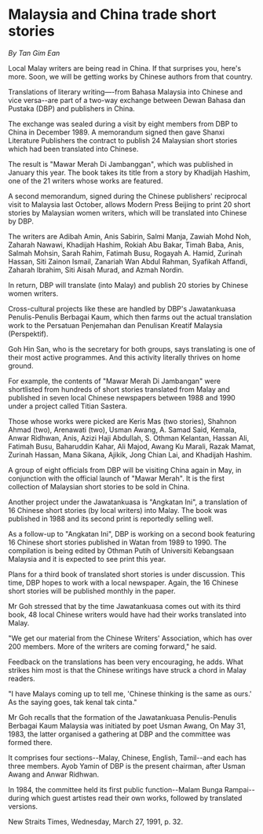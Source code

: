 # Malaysia and China trade short stories

*By Tan Gim Ean*

Local Malay writers are being read in China. If that surprises you, here's more. Soon, we will be getting works by Chinese authors from that country.

Translations of literary writing—-from Bahasa Malaysia into Chinese and vice versa--are part of a two-way exchange between Dewan Bahasa dan Pustaka (DBP) and publishers in China.

The exchange was sealed during a visit by eight members from DBP to China in December 1989. A memorandum signed then gave Shanxi Literature Publishers the contract to publish 24 Malaysian short stories which had been translated into Chinese.

The result is "Mawar Merah Di Jambanggan", which was published in January this year. The book takes its title from a story by Khadijah Hashim, one of the 21 writers whose works are featured.

A second memorandum, signed during the Chinese publishers' reciprocal visit to Malaysia last October, allows Modern Press Beijing to print 20 short stories by Malaysian women writers, which will be translated into Chinese by DBP.

The writers are Adibah Amin, Anis Sabirin, Salmi Manja, Zawiah Mohd Noh, Zaharah Nawawi, Khadijah Hashim, Rokiah Abu Bakar, Timah Baba, Anis, Salmah Mohsin, Sarah Rahim, Fatimah Busu, Rogayah A. Hamid, Zurinah Hassan, Siti Zainon Ismail, Zanariah Wan Abdul Rahman, Syafikah Affandi, Zaharah Ibrahim, Siti Aisah Murad, and Azmah Nordin.

In return, DBP will translate (into Malay) and publish 20 stories by Chinese women writers.

Cross-cultural projects like these are handled by DBP's Jawatankuasa Penulis-Penulis Berbagai Kaum, which then farms out the actual translation work to the Persatuan Penjemahan dan Penulisan Kreatif Malaysia (Perspektif).

Goh Hin San, who is the secretary for both groups, says translating is one of their most active programmes. And this activity literally thrives on home ground.

For example, the contents of "Mawar Merah Di Jambangan" were shortlisted from hundreds of short stories translated from Malay and published in seven local Chinese newspapers between 1988 and 1990 under a project called Titian Sastera.

Those whose works were picked are Keris Mas (two stories), Shahnon Ahmad (two), Arenawati (two), Usman Awang, A. Samad Said, Kemala, Anwar Ridhwan, Anis, Azizi Haji Abdullah, S. Othman Kelantan, Hassan Ali, Fatimah Busu, Baharuddin Kahar, Ali Majod, Awang Ku Marali, Razak Mamat, Zurinah Hassan, Mana Sikana, Ajikik, Jong Chian Lai, and Khadijah Hashim.

A group of eight officials from DBP will be visiting China again in May, in conjunction with the official launch of "Mawar Merah". It is the first collection of Malaysian short stories to be sold in China.

Another project under the Jawatankuasa is "Angkatan Ini", a translation of 16 Chinese short stories (by local writers) into Malay. The book was published in 1988 and its second print is reportedly selling well.

As a follow-up to "Angkatan Ini", DBP is working on a second book featuring 16 Chinese short stories published in Watan from 1989 to 1990. The compilation is being edited by Othman Putih of Universiti Kebangsaan Malaysia and it is expected to see print this year.

Plans for a third book of translated short stories is under discussion. This time, DBP hopes to work with a local newspaper. Again, the 16 Chinese short stories will be published monthly in the paper.

Mr Goh stressed that by the time Jawatankuasa comes out with its third book, 48 local Chinese writers would have had their works translated into Malay.

"We get our material from the Chinese Writers' Association, which has over 200 members. More of the writers are coming forward," he said.

Feedback on the translations has been very encouraging, he adds. What strikes him most is that the Chinese writings have struck a chord in Malay readers.

"I have Malays coming up to tell me, 'Chinese thinking is the same as ours.' As the saying goes, tak kenal tak cinta."

Mr Goh recalls that the formation of the Jawatankuasa Penulis-Penulis Berbagai Kaum Malaysia was initiated by poet Usman Awang, On May 31, 1983, the latter organised a gathering at DBP and the committee was formed there.

It comprises four sections--Malay, Chinese, English, Tamil--and each has three members. Ayob Yamin of DBP is the present chairman, after Usman Awang and Anwar Ridhwan.

In 1984, the committee held its first public function--Malam Bunga Rampai--during which guest artistes read their own works, followed by translated versions.

New Straits Times, Wednesday, March 27, 1991, p. 32.
